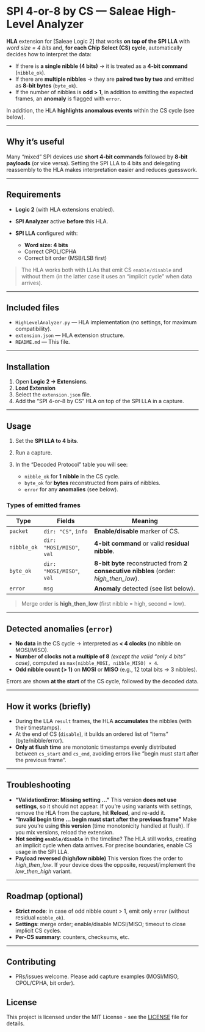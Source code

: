 # SPI 4-or-8 by CS — Saleae High-Level Analyzer

**HLA** extension for \[Saleae Logic 2] that works **on top of the SPI LLA** with *word size = 4 bits* and, **for each Chip Select (CS) cycle**, automatically decides how to interpret the data:

* If there is **a single nibble (4 bits)** → it is treated as a **4-bit command** (`nibble_ok`).
* If there are **multiple nibbles** → they are **paired two by two** and emitted as **8-bit bytes** (`byte_ok`).
* If the number of nibbles is **odd > 1**, in addition to emitting the expected frames, an **anomaly** is flagged with `error`.

In addition, the HLA **highlights anomalous events** within the CS cycle (see below).

---

## Why it’s useful

Many “mixed” SPI devices use **short 4-bit commands** followed by **8-bit payloads** (or vice versa). Setting the SPI LLA to 4 bits and delegating reassembly to the HLA makes interpretation easier and reduces guesswork.

---

## Requirements

* **Logic 2** (with HLA extensions enabled).
* **SPI Analyzer** active **before** this HLA.
* **SPI LLA** configured with:

  * **Word size: 4 bits**
  * Correct CPOL/CPHA
  * Correct bit order (MSB/LSB first)

> The HLA works both with LLAs that emit CS `enable/disable` and without them (in the latter case it uses an “implicit cycle” when data arrives).

---

## Included files

* `HighLevelAnalyzer.py` — HLA implementation (no settings, for maximum compatibility).
* `extension.json` — HLA extension structure.
* `README.md` — This file.

---

## Installation

1. Open **Logic 2 → Extensions**.
2. **Load Extension** 
3. Select the `extension.json` file.
4. Add the “SPI 4-or-8 by CS” HLA on top of the SPI LLA in a capture.

---

## Usage

1. Set the **SPI LLA to 4 bits**.
2. Run a capture.
3. In the “Decoded Protocol” table you will see:

   * `nibble_ok` for **1 nibble** in the CS cycle.
   * `byte_ok` for **bytes** reconstructed from pairs of nibbles.
   * `error` for any **anomalies** (see below).

### Types of emitted frames

| Type        | Fields                    | Meaning                                                                                 |
| ----------- | ------------------------- | --------------------------------------------------------------------------------------- |
| `packet`    | `dir: "CS"`, `info`       | **Enable/disable** marker of CS.                                                        |
| `nibble_ok` | `dir: "MOSI/MISO"`, `val` | **4-bit command** or valid **residual nibble**.                                         |
| `byte_ok`   | `dir: "MOSI/MISO"`, `val` | **8-bit byte** reconstructed from **2 consecutive nibbles** (order: *high\_then\_low*). |
| `error`     | `msg`                     | **Anomaly** detected (see list below).                                                  |

> Merge order is **high\_then\_low** (first nibble = high, second = low).

---

## Detected anomalies (`error`)

* **No data** in the CS cycle → interpreted as **< 4 clocks** (no nibble on MOSI/MISO).
* **Number of clocks not a multiple of 8** *(except the valid “only 4 bits” case)*, computed as `max(nibble_MOSI, nibble_MISO) × 4`.
* **Odd nibble count (> 1)** on **MOSI** or **MISO** (e.g., 12 total bits → 3 nibbles).

Errors are shown **at the start** of the CS cycle, followed by the decoded data.

---

## How it works (briefly)

* During the LLA `result` frames, the HLA **accumulates** the nibbles (with their timestamps).
* At the end of CS (`disable`), it builds an ordered list of “items” (byte/nibble/error).
* **Only at flush time** are monotonic timestamps evenly distributed between `cs_start` and `cs_end`, avoiding errors like “begin must start after the previous frame”.

---

## Troubleshooting

* **“ValidationError: Missing setting …”**
  This version **does not use settings**, so it should not appear. If you’re using variants with settings, remove the HLA from the capture, hit **Reload**, and re-add it.
* **“Invalid begin time … begin must start after the previous frame”**
  Make sure you’re using **this version** (time monotonicity handled at flush). If you mix versions, reload the extension.
* **Not seeing `enable/disable`** in the timeline?
  The HLA still works, creating an implicit cycle when data arrives. For precise boundaries, enable CS usage in the SPI LLA.
* **Payload reversed (high/low nibble)**
  This version fixes the order to *high\_then\_low*. If your device does the opposite, request/implement the *low\_then\_high* variant.

---

## Roadmap (optional)

* **Strict mode**: in case of odd nibble count > 1, emit only `error` (without residual `nibble_ok`).
* **Settings**: merge order; enable/disable MOSI/MISO; timeout to close implicit CS cycles.
* **Per-CS summary**: counters, checksums, etc.

---

## Contributing

* PRs/issues welcome. Please add capture examples (MOSI/MISO, CPOL/CPHA, bit order).

## License

This project is licensed under the MIT License - see the [LICENSE](LICENSE) file for details.



